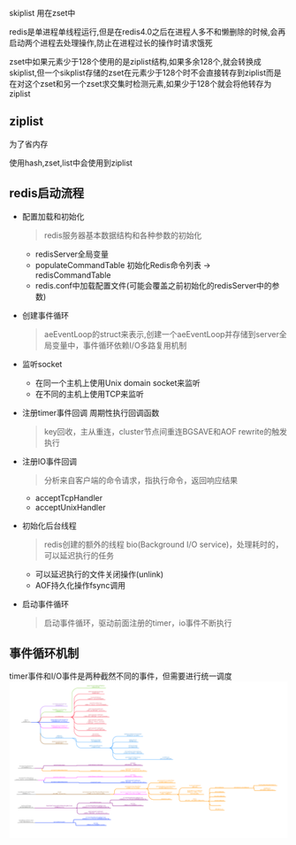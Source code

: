 skiplist 用在zset中

redis是单进程单线程运行,但是在redis4.0之后在进程人多不和懒删除的时候,会再启动两个进程去处理操作,防止在进程过长的操作时请求饿死

zset中如果元素少于128个使用的是ziplist结构,如果多余128个,就会转换成skiplist,但一个sikplist存储的zset在元素少于128个时不会直接转存到ziplist而是在对这个zset和另一个zset求交集时检测元素,如果少于128个就会将他转存为ziplist

## ziplist

为了省内存 

使用hash,zset,list中会使用到ziplist

## redis启动流程

- 配置加载和初始化

  > redis服务器基本数据结构和各种参数的初始化

  - redisServer全局变量
  - populateCommandTable 初始化Redis命令列表 -> redisCommandTable
  - redis.conf中加载配置文件(可能会覆盖之前初始化的redisServer中的参数)

- 创建事件循环

  > aeEventLoop的struct来表示,创建一个aeEventLoop并存储到server全局变量中，事件循环依赖I/O多路复用机制

- 监听socket

  - 在同一个主机上使用Unix domain socket来监听
  - 在不同的主机上使用TCP来监听

- 注册timer事件回调
  周期性执行回调函数

  > key回收，主从重连，cluster节点间重连BGSAVE和AOF rewrite的触发执行

- 注册IO事件回调

  > 分析来自客户端的命令请求，指执行命令，返回响应结果

  - acceptTcpHandler
  - acceptUnixHandler

- 初始化后台线程

  > redis创建的额外的线程 bio(Background I/O service)，处理耗时的，可以延迟执行的任务

  - 可以延迟执行的文件关闭操作(unlink)
  - AOF持久化操作fsync调用

- 启动事件循环

  > 启动事件循环，驱动前面注册的timer，io事件不断执行

## 事件循环机制

timer事件和I/O事件是两种截然不同的事件，但需要进行统一调度
![image of redis life cycle](../redis_method_call_hierarchy.png)

